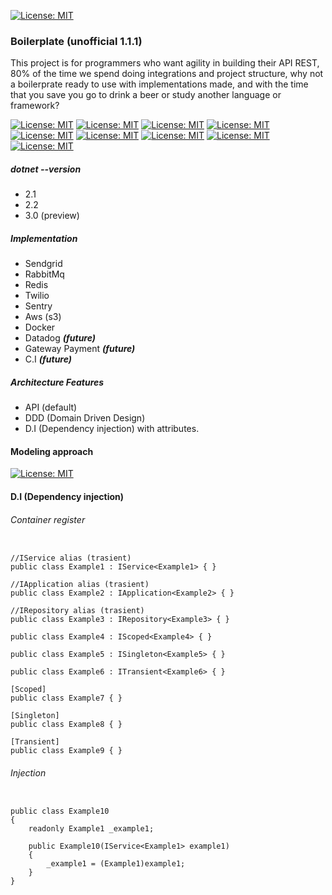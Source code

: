 
[![License: MIT](https://i.ibb.co/128hJcn/main.jpg)]()


### Boilerplate  (unofficial 1.1.1)

This project is for programmers who want agility in building their API REST, 80% of the time we spend doing integrations and project structure, why not a boilerprate ready to use with implementations made, and with the time that you save you go to drink a beer or study another language or framework?

[![License: MIT](https://img.shields.io/badge/License-MIT-yellow.svg)](https://opensource.org/licenses/MIT)
[![License: MIT](https://img.shields.io/badge/build-passing-brightgreen.svg)]()
[![License: MIT](https://img.shields.io/github/release/srburton/dotnet.boilerplate.svg)]()
[![License: MIT](https://img.shields.io/github/tag-date/srburton/dotnet.boilerplate.svg)]()
[![License: MIT](https://img.shields.io/github/languages/count/srburton/dotnet.boilerplate.svg)]()
[![License: MIT](https://img.shields.io/github/last-commit/srburton/dotnet.boilerplate.svg)]()
[![License: MIT](https://img.shields.io/github/languages/code-size/srburton/dotnet.boilerplate.svg)]()
[![License: MIT](https://img.shields.io/github/issues-raw/srburton/dotnet.boilerplate.svg)]()
[![License: MIT](	https://img.shields.io/github/issues-closed/srburton/dotnet.boilerplate.svg)]()


##### dotnet --version
 - 2.1
 - 2.2
 - 3.0 (preview)
 

##### Implementation
- Sendgrid
- RabbitMq 
- Redis
- Twilio 
- Sentry
- Aws (s3) 
- Docker
- Datadog ***(future)***
- Gateway Payment ***(future)***
- C.I ***(future)***

##### Architecture Features
- API (default)
- DDD (Domain Driven Design)
- D.I (Dependency injection) with attributes.



#### Modeling approach

[![License: MIT](https://i.ibb.co/vwLp4X4/Untitled-Diagram-1.png)]()

#### D.I (Dependency injection)

###### Container register 

```cSharp

//IService alias (trasient)
public class Example1 : IService<Example1> { }

//IApplication alias (trasient)
public class Example2 : IApplication<Example2> { }

//IRepository alias (trasient)
public class Example3 : IRepository<Example3> { }

public class Example4 : IScoped<Example4> { }

public class Example5 : ISingleton<Example5> { }

public class Example6 : ITransient<Example6> { }

[Scoped]
public class Example7 { }

[Singleton]
public class Example8 { }

[Transient]
public class Example9 { }

```

###### Injection 

```cSharp

public class Example10
{
    readonly Example1 _example1;

    public Example10(IService<Example1> example1)
    {
        _example1 = (Example1)example1;
    }
}

```


